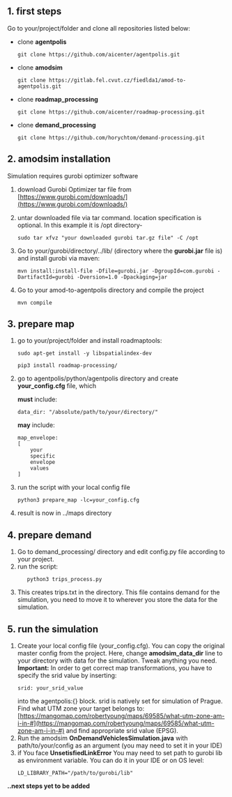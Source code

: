 ## 1. first steps
Go to your/project/folder and  clone all repositories listed below:

 - clone **agentpolis**

	```commandline
	git clone https://github.com/aicenter/agentpolis.git
	```

 - clone **amodsim**

	```commandline
	git clone https://gitlab.fel.cvut.cz/fiedlda1/amod-to-agentpolis.git
	```

 - clone **roadmap_processing**

	```commandline
	git clone https://github.com/aicenter/roadmap-processing.git
	```
- clone **demand_processing**

	```commandline
	git clone https://github.com/horychtom/demand-processing.git
	```

## **2. amodsim installation**
Simulation requires gurobi optimizer software
1. download Gurobi Optimizer tar file from [https://www.gurobi.com/downloads/](https://www.gurobi.com/downloads/)

2. untar downloaded file via tar command. location specification is optional. In this example it is /opt directory- 
	```
	sudo tar xfvz "your downloaded gurobi tar.gz file" -C /opt
	```
3. Go to your/gurobi/directory/../lib/ (directory where the **gurobi.jar** file is) and install gurobi via maven:
	```
	mvn install:install-file -Dfile=gurobi.jar -DgroupId=com.gurobi -DartifactId=gurobi -Dversion=1.0 -Dpackaging=jar
	```
4. Go to your amod-to-agentpolis directory and compile the project
	```
	mvn compile
	```

## 3. prepare map
1. go to your/project/folder and install roadmaptools:

	```commandline
	sudo apt-get install -y libspatialindex-dev
	```
	```commandline
	pip3 install roadmap-processing/
	```
		
	
2. go to  agentpolis/python/agentpolis directory and create **your_config.cfg** file, which
	
	 **must** include:
	``` commandline
	data_dir: "/absolute/path/to/your/directory/"
	```
	**may** include: 
	```commandline
	map_envelope:
	[
	    your
	    specific
	    envelope
	    values
	]
	```

3. run the script with your local config file
	```
	python3 prepare_map -lc=your_config.cfg
	```
4. result is now in ../maps directory



## 4. prepare demand

1. Go to demand_processing/ directory and edit config.py file according to your project.
2. run the script:
	 ```
		python3 trips_process.py
	```
3. This creates trips.txt in the directory. This file contains demand for the simulation, you need to move it to wherever you store the data for the simulation.
## 5. run the simulation

1. Create your local config file (your_config.cfg). You can copy the original master config from the project. Here, change ****amodsim_data_dir**** line to your directory with data for the simulation. Tweak anything you need.
**Important:** In order to get correct map transformations, you have to specify the srid value by inserting:
	```
	srid: your_srid_value
	```
	into the agentpolis:{} block.
	srid is natively set for simulation of Prague. Find what UTM zone your target belongs to:
	[https://mangomap.com/robertyoung/maps/69585/what-utm-zone-am-i-in-#](https://mangomap.com/robertyoung/maps/69585/what-utm-zone-am-i-in-#)
	and find appropriate srid value (EPSG).
2. Run the amodsim **OnDemandVehiclesSimulation.java**  with path/to/your/config as 		an argument (you may need to set it in your IDE)
3.  if You face **UnsetisfiedLinkError** You may need to set path to gurobi lib as environment variable. You can do it in your IDE or on OS level:
	```
	LD_LIBRARY_PATH="/path/to/gurobi/lib" 
	```
**..next steps yet to be added**


